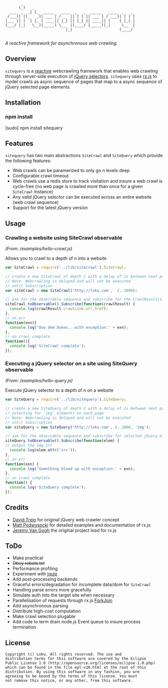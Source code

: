 ```
       _                     
      (_)   _                                             
  ___  _  _| |_  _____   ____  _   _  _____   ____  _   _ 
 /___)| |(_   _)| ___ | / _  || | | || ___ | / ___)| | | |
|___ || |  | |_ | ____|| |_| || |_| || ____|| |    | |_| |
(___/ |_|   \__)|_____) \__  ||____/ |_____)|_|     \__  |
                           |_|                     (____/ 
                                                                                      
```

*A reactive framework for asynchronous web crawling.*

## Overview
`sitequery` is a [reactive](http://en.wikipedia.org/wiki/Reactive_programming) webcrawling framework that enables 
web crawling through server-side execution of [jQuery selectors](http://api.jquery.com/category/selectors/). `sitequery`
uses [rx.js](http://channel9.msdn.com/Blogs/Charles/Introducing-RxJS-Reactive-Extensions-for-JavaScript) to 
model crawls as async sequence of pages that map to a async sequence of jQuery selected page elements.

## Installation

### npm install
[sudo] npm install sitequery

## Features
`sitequery` has two main abstractions `SiteCrawl` and `SiteQuery` which provide the following features:

  - Web crawls can be paramerized to only go *n* levels deep
  - Configurable crawl timeout                                               
  - Web crawls use a redis store to track visitation and insure a web crawl is cycle-free (no web page is crawled more than once for a given `SiteCrawl` instance)
  - Any valid jQuery selector can be executed across an entire website (web crawl sequence)
  - Support for the latest jQuery version

## Usage

### Crawling a website using SiteCrawl observable
*(From: /examples/hello-crawl.js)*

Allows you to crawl to a depth of *n* into a website

```javascript
var SiteCrawl = require('../lib/sitecrawl').SiteCrawl;

// create a new SiteCrawl of depth 2 with a delay of 1s between next page
// Note: Webcrawling is delayed and will not be executed
// until Subscription
var siteCrawl = new SiteCrawl('http://loku.com',  2, 1000);

// ask for the observable sequence and subscribe for the CrawlResult(s)
siteCrawl.toObservable().Subscribe(function(crawlResult) {                 
  console.log(crawlResult.crawlLink.url.href);
},
// on err
function(exn){
  console.log('Ooo dem Dukes...with exception:' + exn);
},
// on crawl complete
function(){
  console.log('SiteCrawl complete');
});
```

### Executing a jQuery selector on a site using SiteQuery observable
*(From: /examples/hello-query.js)*

Execute jQuery selector to a depth of *n* on a website

```javascript
var SiteQuery = require('../lib/sitequery').SiteQuery;

// create a new SiteQuery of depth 2 with a delay of 1s between next page crawl
// selecting for `img` elements on each page
// Note: Webcrawling is delayed and will not be executed
// until Subscription
var siteQuery = new SiteQuery('http://loku.com', 2, 1000, 'img');

// ask for the observable sequence and subscribe for selected jQuery element(s)
siteQuery.toObservable().Subscribe(function(elem) {
// output the img src                 
  console.log(elem.attr('src'));
},
// on err
function(exn) {
  console.log('Something blowd up with exception:' + exn);
},
// on crawl complete
function() {
  console.log('SiteQuery complete');
});
```

## Credits
  - [David Trejo](http://blog.dtrejo.com/scraping-made-easy-with-jquery-and-selectorga) for original jQuery web crawler concept
  - [Matt Podwysocki](http://codebetter.com/matthewpodwysocki/2010/02/16/introduction-to-the-reactive-extensions-to-javascript/) for detailed examples and documentation of rx.js
  - [Jeremy Van Gogh](http://blogs.msdn.com/b/jeffva/archive/2010/04/14/node-js-bindings-for-rxjs.aspx) the original project lead for rx.js

## ToDo
  - Make practical
  - ~~Obey robots.txt~~
  - Performance profiling
  - Experiment with [jquip](https://github.com/mythz/jquip)
  - Add post-processing backends
  - Graceful errors/degradation for incomplete data/dom for `SiteCrawl` 
  - Handling parse errors more gracefully 
  - Simulate auth into the target site when necessary
  - Parallelisation of requests through rx.js [ForkJoin](http://codebetter.com/matthewpodwysocki/2010/04/23/introduction-to-the-reactive-extensions-for-javascript-going-parallel-with-forkjoin/)
  - Add asynchronous parsing 
  - Distribute high-cost computation
  - Make crawl selection plugable
  - Add code to term drain node.js Event queue to insure process termination

## License ##

    Copyright (c) Loku. All rights reserved. The use and
    distribution terms for this software are covered by the Eclipse
    Public License 1.0 (http://opensource.org/licenses/eclipse-1.0.php)
    which can be found in the file epl-v10.html at the root of this
    distribution. By using this software in any fashion, you are
    agreeing to be bound by the terms of this license. You must
    not remove this notice, or any other, from this software.
